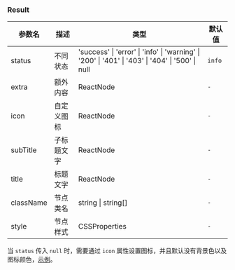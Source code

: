 ### Result

| 参数名    | 描述       | 类型                                                                                             | 默认值 |
| --------- | ---------- | ------------------------------------------------------------------------------------------------ | ------ |
| status    | 不同状态   | 'success' \| 'error' \| 'info' \| 'warning' \| '200' \| '401' \| '403' \| '404' \| '500' \| null | `info` |
| extra     | 额外内容   | ReactNode                                                                                        | `-`    |
| icon      | 自定义图标 | ReactNode                                                                                        | `-`    |
| subTitle  | 子标题文字 | ReactNode                                                                                        | `-`    |
| title     | 标题文字   | ReactNode                                                                                        | `-`    |
| className | 节点类名   | string \| string[]                                                                               | `-`    |
| style     | 节点样式   | CSSProperties                                                                                    | `-`    |

当 `status` 传入 `null` 时，需要通过 `icon` 属性设置图标，并且默认没有背景色以及图标颜色，[示例](?path=/docs/base-result--docs#icon)。
